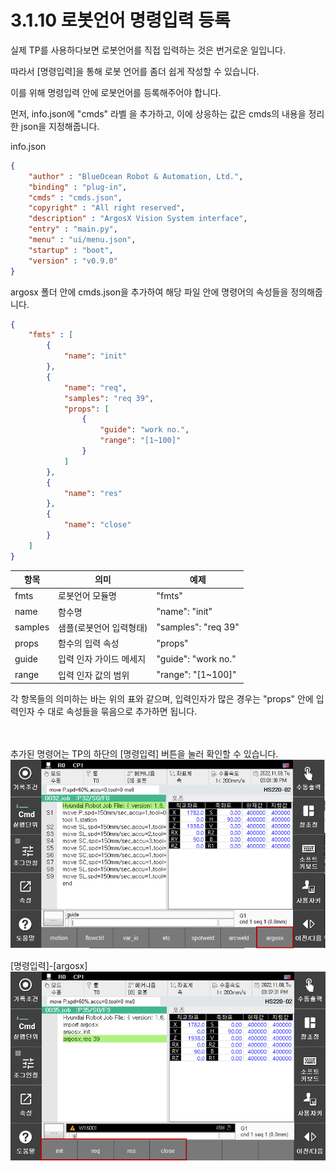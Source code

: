 # 3.1.10 로봇언어 명령입력 등록

실제 TP를 사용하다보면 로봇언어를 직접 입력하는 것은 번거로운 일입니다.

따라서 [명령입력]을 통해 로봇 언어를 좀더 쉽게 작성할 수 있습니다.

이를 위해 명령입력 안에 로봇언어를 등록해주어야 합니다.

먼저, info.json에 "cmds" 라벨 을 추가하고, 이에 상응하는 값은 cmds의 내용을 정리한 json을 지정해줍니다.

info.json
```json
{
	"author" : "BlueOcean Robot & Automation, Ltd.",
	"binding" : "plug-in",
	"cmds" : "cmds.json",
	"copyright" : "All right reserved",
	"description" : "ArgosX Vision System interface",
	"entry" : "main.py",
	"menu" : "ui/menu.json",
	"startup" : "boot",
	"version" : "v0.9.0"
}
```

argosx 폴더 안에 cmds.json을 추가하여 해당 파일 안에 명령어의 속성들을 정의해줍니다.

``` json
{
	"fmts" : [
		{
			"name": "init"
		},
		{
			"name": "req",
			"samples": "req 39",
			"props": [
				{
					"guide": "work no.",
					"range": "[1~100]"
				}
			]
		},
		{
			"name": "res"
		},
		{
			"name": "close"
		}
	]
}

```

|항목|의미|예제|
|---|---|---|
|fmts|로봇언어 모듈명|"fmts"|
|name|함수명 |"name": "init"|
|samples|샘플(로봇언어 입력형태)|"samples": "req 39"|
|props|함수의 입력 속성|"props"|
|guide|입력 인자 가이드 메세지|"guide": "work no."|
|range|입력 인자 값의 범위|"range": "[1~100]"|

각 항목들의 의미하는 바는 위의 표와 같으며, 입력인자가 많은 경우는 "props" 안에 입력인자 수 대로 속성들을 묶음으로 추가하면 됩니다.


<br></br>
추가된 명령어는 TP의 하단의 [명령입력] 버튼을 눌러 확인할 수 있습니다.
![](../../_assets/image_82.png)

[명령입력]-[argosx]
![](../../_assets/image_83.png)